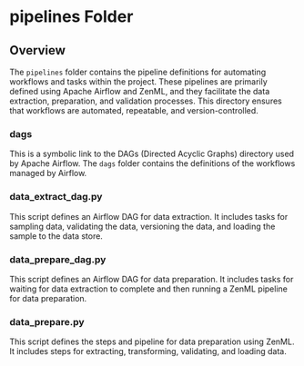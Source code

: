 # pipelines Folder 

## Overview
The `pipelines` folder contains the pipeline definitions for automating workflows and tasks within the project. These pipelines are primarily defined using Apache Airflow and ZenML, and they facilitate the data extraction, preparation, and validation processes. This directory ensures that workflows are automated, repeatable, and version-controlled.

### dags
This is a symbolic link to the DAGs (Directed Acyclic Graphs) directory used by Apache Airflow. The `dags` folder contains the definitions of the workflows managed by Airflow.

### data_extract_dag.py
This script defines an Airflow DAG for data extraction. It includes tasks for sampling data, validating the data, versioning the data, and loading the sample to the data store.

### data_prepare_dag.py
This script defines an Airflow DAG for data preparation. It includes tasks for waiting for data extraction to complete and then running a ZenML pipeline for data preparation. 

### data_prepare.py
This script defines the steps and pipeline for data preparation using ZenML. It includes steps for extracting, transforming, validating, and loading data. 
